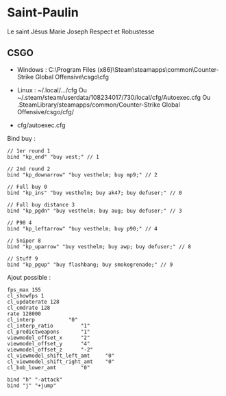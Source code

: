 # Saint-Paulin

Le saint Jésus Marie Joseph
Respect et Robustesse

## CSGO

- Windows :
C:\Program Files (x86)\Steam\steamapps\common\Counter-Strike Global Offensive\csgo\cfg
- Linux :
~/.local/.../cfg
Ou
~/.steam/steam/userdata/108234017/730/local/cfg/Autoexec.cfg
Ou
.SteamLibrary/steamapps/common/Counter-Strike Global Offensive/csgo/cfg/

- cfg/autoexec.cfg

Bind buy :

```
// 1er round 1
bind "kp_end" "buy vest;" // 1

// 2nd round 2
bind "kp_downarrow" "buy vesthelm; buy mp9;" // 2

// Full buy 0
bind "kp_ins" "buy vesthelm; buy ak47; buy defuser;" // 0

// Full buy distance 3
bind "kp_pgdn" "buy vesthelm; buy aug; buy defuser;" // 3

// P90 4
bind "kp_leftarrow" "buy vesthelm; buy p90;" // 4

// Sniper 8
bind "kp_uparrow" "buy vesthelm; buy awp; buy defuser;" // 8

// Stuff 9
bind "kp_pgup" "buy flashbang; buy smokegrenade;" // 9
```

Ajout possible :

```
fps_max 155
cl_showfps 1
cl_updaterate 128
cl_cmdrate 128
rate 128000
cl_interp 			"0"
cl_interp_ratio 		"1"
cl_predictweapons 		"1"
viewmodel_offset_x 		"2"
viewmodel_offset_y 		"4"
viewmodel_offset_z 		"-2"
cl_viewmodel_shift_left_amt 	"0"
cl_viewmodel_shift_right_amt 	"0"
cl_bob_lower_amt 		"0"

bind "h" "-attack"
bind "j" "+jump"
```
